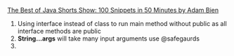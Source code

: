 [The Best of Java Shorts Show: 100 Snippets in 50 Minutes by Adam Bien](https://www.youtube.com/watch?v=t03DOhiTPkc&t=12s)

1. Using interface instead of class to run main method without public as all interface methods are public
2. **String...args** will take many input arguments use @safegaurds
3. 

